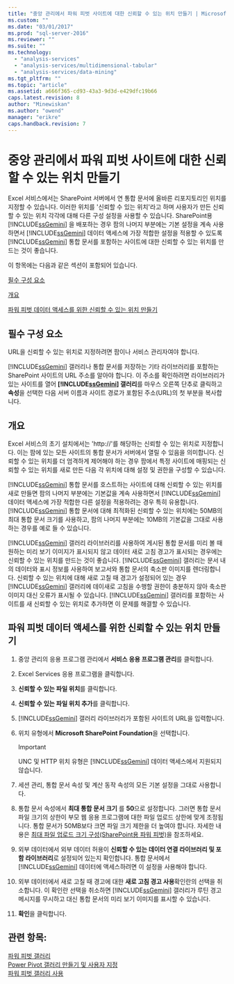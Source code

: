 ```yaml
---
title: "중앙 관리에서 파워 피벗 사이트에 대한 신뢰할 수 있는 위치 만들기 | Microsoft Docs"
ms.custom: ""
ms.date: "03/01/2017"
ms.prod: "sql-server-2016"
ms.reviewer: ""
ms.suite: ""
ms.technology: 
  - "analysis-services"
  - "analysis-services/multidimensional-tabular"
  - "analysis-services/data-mining"
ms.tgt_pltfrm: ""
ms.topic: "article"
ms.assetid: a666f365-cd93-43a3-9d3d-e429dfc19b66
caps.latest.revision: 8
author: "Minewiskan"
ms.author: "owend"
manager: "erikre"
caps.handback.revision: 7
---
```

# 중앙 관리에서 파워 피벗 사이트에 대한 신뢰할 수 있는 위치 만들기
  Excel 서비스에서는 SharePoint 서버에서 연 통합 문서에 올바른 리포지토리인 위치를 지정할 수 있습니다. 이러한 위치를 '신뢰할 수 있는 위치'라고 하며 사용자가 만든 신뢰할 수 있는 위치 각각에 대해 다른 구성 설정을 사용할 수 있습니다. SharePoint용 [!INCLUDE[ssGemini](../../includes/ssgemini-md.md)] 을 배포하는 경우 팜의 나머지 부분에는 기본 설정을 계속 사용하면서 [!INCLUDE[ssGemini](../../includes/ssgemini-md.md)] 데이터 액세스에 가장 적합한 설정을 적용할 수 있도록 [!INCLUDE[ssGemini](../../includes/ssgemini-md.md)] 통합 문서를 포함하는 사이트에 대한 신뢰할 수 있는 위치를 만드는 것이 좋습니다.  
  
 이 항목에는 다음과 같은 섹션이 포함되어 있습니다.  
  
 [필수 구성 요소](#prereq)  
  
 [개요](#overview)  
  
 [파워 피벗 데이터 액세스를 위한 신뢰할 수 있는 위치 만들기](#create)  
  
## 필수 구성 요소  
 URL을 신뢰할 수 있는 위치로 지정하려면 팜이나 서비스 관리자여야 합니다.  
  
 [!INCLUDE[ssGemini](../../includes/ssgemini-md.md)] 갤러리나 통합 문서를 저장하는 기타 라이브러리를 포함하는 SharePoint 사이트의 URL 주소를 알아야 합니다. 이 주소를 확인하려면 라이브러리가 있는 사이트를 열어 **[!INCLUDE[ssGemini](../../includes/ssgemini-md.md)] 갤러리**를 마우스 오른쪽 단추로 클릭하고 **속성**을 선택한 다음 서버 이름과 사이트 경로가 포함된 주소(URL)의 첫 부분을 복사합니다.  
  
##  <a name="overview"></a> 개요  
 Excel 서비스의 초기 설치에서는 'http://'를 해당하는 신뢰할 수 있는 위치로 지정합니다. 이는 팜에 있는 모든 사이트의 통합 문서가 서버에서 열릴 수 있음을 의미합니다. 신뢰할 수 있는 위치를 더 엄격하게 제어해야 하는 경우 팜에서 특정 사이트에 매핑되는 신뢰할 수 있는 위치를 새로 만든 다음 각 위치에 대해 설정 및 권한을 구성할 수 있습니다.  
  
 [!INCLUDE[ssGemini](../../includes/ssgemini-md.md)] 통합 문서를 호스트하는 사이트에 대해 신뢰할 수 있는 위치를 새로 만들면 팜의 나머지 부분에는 기본값을 계속 사용하면서 [!INCLUDE[ssGemini](../../includes/ssgemini-md.md)] 데이터 액세스에 가장 적합한 다른 설정을 적용하려는 경우 특히 유용합니다. [!INCLUDE[ssGemini](../../includes/ssgemini-md.md)] 통합 문서에 대해 최적화된 신뢰할 수 있는 위치에는 50MB의 최대 통합 문서 크기를 사용하고, 팜의 나머지 부분에는 10MB의 기본값을 그대로 사용하는 경우를 예로 들 수 있습니다.  
  
 [!INCLUDE[ssGemini](../../includes/ssgemini-md.md)] 갤러리 라이브러리를 사용하여 게시된 통합 문서를 미리 볼 때 원하는 미리 보기 이미지가 표시되지 않고 데이터 새로 고침 경고가 표시되는 경우에는 신뢰할 수 있는 위치를 만드는 것이 좋습니다. [!INCLUDE[ssGemini](../../includes/ssgemini-md.md)] 갤러리는 문서 내의 데이터와 표시 정보를 사용하여 보고서와 통합 문서의 축소판 이미지를 렌더링합니다. 신뢰할 수 있는 위치에 대해 새로 고칠 때 경고가 설정되어 있는 경우 [!INCLUDE[ssGemini](../../includes/ssgemini-md.md)] 갤러리에 데이새로 고침을 수행할 권한이 충분하지 않아 축소판 이미지 대신 오류가 표시될 수 있습니다. [!INCLUDE[ssGemini](../../includes/ssgemini-md.md)] 갤러리를 포함하는 사이트를 새 신뢰할 수 있는 위치로 추가하면 이 문제를 해결할 수 있습니다.  
  
##  <a name="create"></a> 파워 피벗 데이터 액세스를 위한 신뢰할 수 있는 위치 만들기  
  
1.  중앙 관리의 응용 프로그램 관리에서 **서비스 응용 프로그램 관리**를 클릭합니다.  
  
2.  Excel Services 응용 프로그램을 클릭합니다.  
  
3.  **신뢰할 수 있는 파일 위치**를 클릭합니다.  
  
4.  **신뢰할 수 있는 파일 위치 추가**를 클릭합니다.  
  
5.  [!INCLUDE[ssGemini](../../includes/ssgemini-md.md)] 갤러리 라이브러리가 포함된 사이트의 URL을 입력합니다.  
  
6.  위치 유형에서 **Microsoft SharePoint Foundation**을 선택합니다.  
  
    > [!IMPORTANT]  
    >  UNC 및 HTTP 위치 유형은 [!INCLUDE[ssGemini](../../includes/ssgemini-md.md)] 데이터 액세스에서 지원되지 않습니다.  
  
7.  세션 관리, 통합 문서 속성 및 계산 동작 속성의 모든 기본 설정을 그대로 사용합니다.  
  
8.  통합 문서 속성에서 **최대 통합 문서 크기** 를 **50**으로 설정합니다. 그러면 통합 문서 파일 크기의 상한이 부모 웹 응용 프로그램에 대한 파일 업로드 상한에 맞게 조정됩니다. 통합 문서가 50MB보다 크면 파일 크기 제한을 더 높여야 합니다. 자세한 내용은 [최대 파일 업로드 크기 구성&#40;SharePoint용 파워 피벗&#41;](../../analysis-services/power-pivot-sharepoint/configure-maximum-file-upload-size-power-pivot-for-sharepoint.md)을 참조하세요.  
  
9. 외부 데이터에서 외부 데이터 허용이 **신뢰할 수 있는 데이터 연결 라이브러리 및 포함 라이브러리**로 설정되어 있는지 확인합니다. 통합 문서에서 [!INCLUDE[ssGemini](../../includes/ssgemini-md.md)] 데이터에 액세스하려면 이 설정을 사용해야 합니다.  
  
10. 외부 데이터에서 새로 고칠 때 경고에 대한 **새로 고침 경고 사용**확인란의 선택을 취소합니다. 이 확인란 선택을 취소하면 [!INCLUDE[ssGemini](../../includes/ssgemini-md.md)] 갤러리가 루틴 경고 메시지를 무시하고 대신 통합 문서의 미리 보기 이미지를 표시할 수 있습니다.  
  
11. **확인**을 클릭합니다.  
  
## 관련 항목:  
 [파워 피벗 갤러리](../Topic/Power%20Pivot%20Gallery.md)   
 [Power Pivot 갤러리 만들기 및 사용자 지정](../../analysis-services/power-pivot-sharepoint/create-and-customize-power-pivot-gallery.md)   
 [파워 피벗 갤러리 사용](../../analysis-services/power-pivot-sharepoint/use-power-pivot-gallery.md)  
  
  
